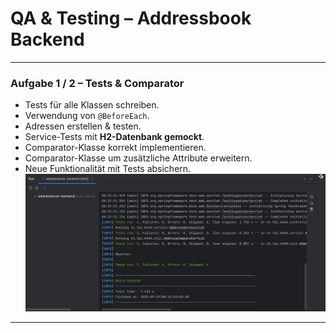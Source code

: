 # QA & Testing – Addressbook Backend

---

### Aufgabe 1 / 2 – Tests & Comparator
- Tests für alle Klassen schreiben.  
- Verwendung von `@BeforeEach`.  
- Adressen erstellen & testen.  
- Service-Tests mit **H2-Datenbank gemockt**.  
- Comparator-Klasse korrekt implementieren.  
- Comparator-Klasse um zusätzliche Attribute erweitern.  
- Neue Funktionalität mit Tests absichern.  
![alt text](screenshot.png)

---
